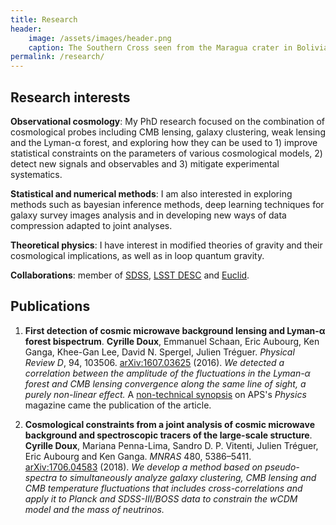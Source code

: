 ```yaml
---
title: Research
header:
    image: /assets/images/header.png
    caption: The Southern Cross seen from the Maragua crater in Bolivia.
permalink: /research/
---
```


## Research interests

**Observational cosmology**: My PhD research focused on the combination of cosmological probes including CMB lensing, galaxy clustering, weak lensing and the Lyman-α forest, and exploring how they can be used to 1) improve statistical constraints on the parameters of various cosmological models, 2) detect new signals and observables and 3) mitigate experimental systematics.

**Statistical and numerical methods**: I am also interested in exploring methods such as bayesian inference methods, deep learning techniques for galaxy survey images analysis and in developing new ways of data compression adapted to joint analyses.

**Theoretical physics**: I have interest in modified theories of gravity and their cosmological implications, as well as in loop quantum gravity.

**Collaborations**: member of [SDSS](http://www.sdss.org/), [LSST DESC](http://lsst-desc.org/) and [Euclid](http://sci.esa.int/euclid/).



## Publications

1.	**First detection of cosmic microwave background lensing and Lyman-α forest bispectrum**. **Cyrille Doux**, Emmanuel Schaan, Eric Aubourg, Ken Ganga, Khee-Gan Lee, David N. Spergel, Julien Tréguer. *Physical Review D*, 94, 103506. [arXiv:1607.03625](https://arxiv.org/abs/1607.03625) (2016).
    *We detected a correlation between the amplitude of the fluctuations in the Lyman-α forest and CMB lensing convergence along the same line of sight, a purely non-linear effect.*
    A [non-technical synopsis](https://physics.aps.org/synopsis-for/10.1103/PhysRevD.94.103506) on APS's *Physics* magazine came the publication of the article.

2.	**Cosmological constraints from a joint analysis of cosmic microwave background and spectroscopic tracers of the large-scale structure**. **Cyrille Doux**, Mariana Penna-Lima, Sandro D. P. Vitenti, Julien Tréguer, Eric Aubourg and Ken Ganga. *MNRAS* 480, 5386–5411. [arXiv:1706.04583](https://arxiv.org/abs/1706.04583) (2018).
    *We develop a method based on pseudo-spectra to simultaneously analyze galaxy clustering, CMB lensing and CMB temperature fluctuations that includes cross-correlations and apply it to Planck and SDSS-III/BOSS data to constrain the wCDM model and the mass of neutrinos.*
